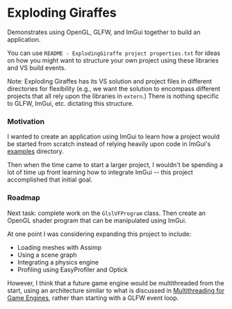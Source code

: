 Exploding Giraffes
=====

Demonstrates using OpenGL, GLFW, and ImGui together to build an application.

You can use `README - ExplodingGiraffe project properties.txt` for ideas on how you might want to structure your own project using these libraries and VS build events.

Note: Exploding Giraffes has its VS solution and project files in different directories for flexibility (e.g., we want the solution to encompass different projects that all rely upon the libraries in `extern`.) There is nothing specific to GLFW, ImGui, etc. dictating this structure.

### Motivation

I wanted to create an application using ImGui to learn how a project would be started from scratch instead of relying heavily upon code in ImGui's [examples](https://github.com/ocornut/imgui/tree/master/examples) directory.

Then when the time came to start a larger project, I wouldn't be spending a lot of time up front learning how to integrate ImGui -- this project accomplished that initial goal.

### Roadmap

Next task: complete work on the `GlslVFProgram` class. Then create an OpenGL shader program that can be manipulated using ImGui.

At one point I was considering expanding this project to include:
- Loading meshes with Assimp
- Using a scene graph
- Integrating a physics engine
- Profiling using EasyProfiler and Optick

However, I think that a future game engine would be multithreaded from the start, using an architecture similar to what is discussed in [Multithreading for Game Engines](https://vkguide.dev/docs/extra-chapter/multithreading/), rather than starting with a GLFW event loop.
